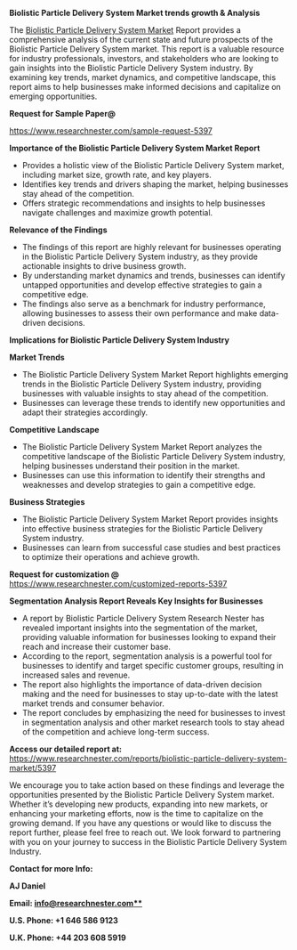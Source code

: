 ﻿<a name="_hlk169704084"></a><a name="_hlk168649135"></a><a name="_hlk167721000"></a>**Biolistic Particle Delivery System Market trends growth & Analysis**

The [Biolistic Particle Delivery System Market](https://www.researchnester.com/reports/biolistic-particle-delivery-system-market/5397) Report provides a comprehensive analysis of the current state and future prospects of the Biolistic Particle Delivery System market. This report is a valuable resource for industry professionals, investors, and stakeholders who are looking to gain insights into the Biolistic Particle Delivery System industry. By examining key trends, market dynamics, and competitive landscape, this report aims to help businesses make informed decisions and capitalize on emerging opportunities.

**Request for Sample Paper@**

<https://www.researchnester.com/sample-request-5397>

**Importance of the Biolistic Particle Delivery System Market Report**

- Provides a holistic view of the Biolistic Particle Delivery System market, including market size, growth rate, and key players.
- Identifies key trends and drivers shaping the market, helping businesses stay ahead of the competition.
- Offers strategic recommendations and insights to help businesses navigate challenges and maximize growth potential.

**Relevance of the Findings**	

- The findings of this report are highly relevant for businesses operating in the Biolistic Particle Delivery System industry, as they provide actionable insights to drive business growth.
- By understanding market dynamics and trends, businesses can identify untapped opportunities and develop effective strategies to gain a competitive edge.
- The findings also serve as a benchmark for industry performance, allowing businesses to assess their own performance and make data-driven decisions.

**Implications for Biolistic Particle Delivery System  Industry**

**Market Trends**

- The Biolistic Particle Delivery System Market Report highlights emerging trends in the Biolistic Particle Delivery System industry, providing businesses with valuable insights to stay ahead of the competition.
- Businesses can leverage these trends to identify new opportunities and adapt their strategies accordingly.

**Competitive Landscape**

- The Biolistic Particle Delivery System Market Report analyzes the competitive landscape of the Biolistic Particle Delivery System industry, helping businesses understand their position in the market.
- Businesses can use this information to identify their strengths and weaknesses and develop strategies to gain a competitive edge.

**Business Strategies**

- The Biolistic Particle Delivery System Market Report provides insights into effective business strategies for the Biolistic Particle Delivery System industry.
- Businesses can learn from successful case studies and best practices to optimize their operations and achieve growth.

**Request for customization @** <https://www.researchnester.com/customized-reports-5397>

**Segmentation Analysis Report Reveals Key Insights for Businesses**

- A report by Biolistic Particle Delivery System Research Nester has revealed important insights into the segmentation of the market, providing valuable information for businesses looking to expand their reach and increase their customer base.
- According to the report, segmentation analysis is a powerful tool for businesses to identify and target specific customer groups, resulting in increased sales and revenue.
- The report also highlights the importance of data-driven decision making and the need for businesses to stay up-to-date with the latest market trends and consumer behavior.
- The report concludes by emphasizing the need for businesses to invest in segmentation analysis and other market research tools to stay ahead of the competition and achieve long-term success.

**Access our detailed report at:** <https://www.researchnester.com/reports/biolistic-particle-delivery-system-market/5397>

We encourage you to take action based on these findings and leverage the opportunities presented by the Biolistic Particle Delivery System market. Whether it’s developing new products, expanding into new markets, or enhancing your marketing efforts, now is the time to capitalize on the growing demand. If you have any questions or would like to discuss the report further, please feel free to reach out. We look forward to partnering with you on your journey to success in the Biolistic Particle Delivery System Industry.

**Contact for more Info:**

**AJ Daniel**

**Email: [info@researchnester.com**](mailto:info@researchnester.com)**

**U.S. Phone: +1 646 586 9123**

**U.K. Phone: +44 203 608 5919**



